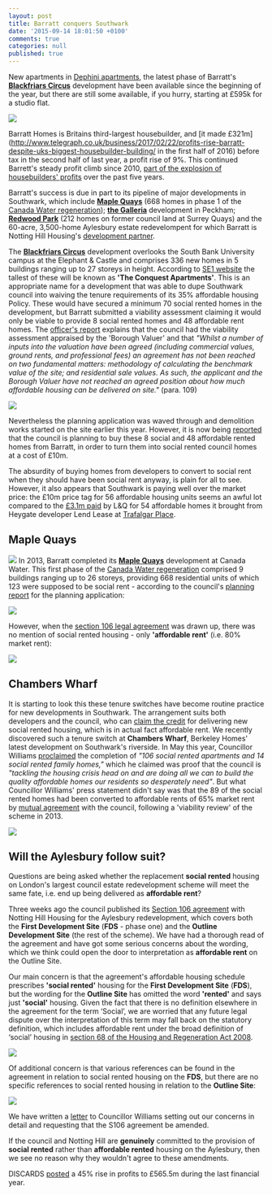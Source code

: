 ```yaml
---
layout: post
title: Barratt conquers Southwark
date: '2015-09-14 18:01:50 +0100'
comments: true
categories: null
published: true
---
```


New apartments in [Dephini apartments](https://www.barratthomes.co.uk/new-homes/greater-london/H625601-Blackfriars-circus/), the latest phase of Barratt's [__Blackfriars Circus__](http://www.barratthomes.co.uk/new-homes/greater-london/H625601-Blackfriars-circus/) development have been available since the beginning of the year, but there are still some available, if you hurry, starting at £595k for a studio flat.

![](https://www.barratthomes.co.uk/globalassets/london/development-pages/live-developments/blackfriars-circus/00_auto_1400x580_blackfriars_3.jpg)

Barratt Homes is Britains third-largest housebuilder, and [it made £321m](http://www.telegraph.co.uk/business/2017/02/22/profits-rise-barratt-despite-uks-biggest-housebuilder-building/ in the first half of 2016) before tax in the second half of last year, a profit rise of 9%. This continued Barrett's steady profit climb since 2010, [part of the explosion of housebuilders' profits](http://www.ourcity.london/issues/viability/house_builders_profits/) over the past five years. 

Barratt's success is due in part to its pipeline of major developments in Southwark, which include [__Maple Quays__](http://www.barratthomes.co.uk/new-homes/greater-london/h469201-maple-quays/) (668 homes in phase 1 of the [Canada Water regeneration](/canada-water/)); [__the Galleria__](http://www.barratthomes.co.uk/new-homes/greater-london/track-record---article-pages/the-galleria/) development in Peckham; [__Redwood Park__](http://www.barratthomes.co.uk/new-homes/greater-london/h309201-redwood-park/) (212 homes on former council land at Surrey Quays) and the 60-acre, 3,500-home Aylesbury estate redevelompent for which Barratt is Notting Hill Housing's [development partner](http://www.nottinghillhousing.org.uk/our-developments/aylesbury-estate-southwark).


The [__Blackfriars Circus__](http://www.barratthomes.co.uk/new-homes/greater-london/H625601-Blackfriars-circus/) 
development overlooks the South Bank University campus at the Elephant & Castle and comprises 336 new homes in 5 buildings ranging up to 27 storeys 
in height. 
According to [SE1 website](http://www.london-se1.co.uk/news/view/8441) the 
tallest of these will be known as __'The Conquest Apartments'__. This is an 
appropriate name for a development that was able to dupe Southwark council into 
waiving the tenure requirements of its 35% affordable housing Policy. These 
would have secured a minimum 70 social rented homes in the development, but 
Barratt submitted a viability assessment claiming it would only be viable to 
provide 8 social rented homes and 48 affordable rent homes. The [officer's 
report](http://planbuild.southwark.gov.uk/documents/?GetDocument=%7b%7b%7b!5wmNTTJlhAE1P%2fSH390aXg%3d%3d!%7d%7d%7d) 
explains that the council had the viability assessment appraised by the 
'Borough Valuer' and that _"Whilst a number of inputs into the valuation have 
been agreed (including commercial values, ground rents, and professional fees) 
an agreement has not been reached on two fundamental matters: methodology of 
calculating the benchmark value of the site; and residential sale values. As 
such, the applicant and the Borough Valuer have not reached an agreed position 
about how much affordable housing can be delivered on site."_ (para. 109)

![](https://betterblackfriars.files.wordpress.com/2013/05/erlang-house.jpg)

Nevertheless the planning application was waved through and demolition works started on the site earlier this year. However, it is now being [reported](http://www.london-se1.co.uk/news/view/8441) that the council is planning to buy these 8 social and 48 affordable rented homes from Barratt, in order to turn them into social rented council homes at a cost of £10m.

The absurdity of buying homes from developers to convert to social rent when they should have been social rent anyway, is plain for all to see.
However, it also appears that Southwark is paying well over the market price: the £10m price tag for 56 affordable housing units seems an awful lot compared to the [£3.1m paid](http://crappistmartin.github.io/images/LR_LANDQ_TrafalgarPlace.pdf) by L&Q for 54 affordable homes it brought from Heygate developer Lend Lease at [Trafalgar Place](http://trafalgarplace.com). 

## Maple Quays
![](http://pbs.twimg.com/media/CKr8DTiWUAAJn7n.jpg)
In 2013, Barratt completed its [__Maple Quays__](http://www.barratthomes.co.uk/new-homes/greater-london/h469201-maple-quays/) development at Canada Water. This first phase of the [Canada Water regeneration](/canada-water/) comprised 9 buildings ranging up to 26 storeys, providing 668 residential units of which 123 were supposed to be social rent - according to the council's [planning report](http://planbuild.southwark.gov.uk/documents/?GetDocument=%7b%7b%7b!vAhB%2bWXWLqfrJmcf89aX8A%3d%3d!%7d%7d%7d) for the planning application:
 
![](http://crappistmartin.github.io/images/CanadaWaterSiteA_OR.png)

However, when the [section 106 legal agreement](http://planbuild.southwark.gov.uk/documents/?GetDocument=%7b%7b%7b!x3RgHHSbSY10notKcDq0rQ%3d%3d!%7d%7d%7d) was drawn up, there was no mention of social rented housing - only __'affordable rent'__ (i.e. 80% market rent):  

![](http://crappistmartin.github.io/images/CanadaWaterS106.png)

## Chambers Wharf
It is starting to look this these tenure switches have become routine practice 
for new developments in Southwark. The arrangement suits both developers and 
the council, who can [claim the 
credit](http://www.southwarknews.co.uk/news/100-affordable-homes-open-on-brownfield-site/) 
for delivering new social rented housing, which is in actual fact affordable 
rent.  We recently discovered such a tenure switch at __Chambers Wharf__, 
Berkeley Homes' latest development on Southwark's riverside. In May this year, 
Councillor Williams 
[proclaimed](http://www.berkeleygroup.co.uk/press-releases/2015/southwark-development-sets-new-standard-for-affordable-housing-in-london) 
the completion of _"106 social rented apartments and 14 social rented family 
homes,"_ which he claimed was proof that the council is _"tackling the housing 
crisis head on and are doing all we can to build the quality affordable homes 
our residents so desperately need"_.  But what Councillor Williams' press 
statement didn't say was that the 89 of the social rented homes had been 
converted to affordable rents of 65% market rent by [mutual 
agreement](http://moderngov.southwark.gov.uk/ieDecisionDetails.aspx?Id=3617) 
with the council, following a 'viability review' of the scheme in 2013.

![](http://crappistmartin.github.io/images/chamberswharf.jpg)

## Will the Aylesbury follow suit?
Questions are being asked whether the replacement __social rented__ housing on London's largest council estate redevelopment scheme will meet the same fate, i.e. end up being delivered as __affordable rent__?

Three weeks ago the council published its [Section 106 agreement](http://crappistmartin.github.io/images/AylesburyS106.pdf) with Notting Hill Housing for the Aylesbury redevelopment, which covers both the __First Development Site__ (__FDS__ - phase one) and the __Outline Development Site__ (the rest of the scheme). We have had a thorough read of the agreement and have got some serious concerns about the wording, which we think could open the door to interpretation as __affordable rent__ on the Outline Site.  

Our main concern is that the agreement's affordable housing schedule prescribes __'social rented'__ housing for the __First Development Site__ (__FDS__), but the wording for the __Outline Site__ has omitted the word __'rented'__ and says just __'social'__ housing. Given the fact that there is no definition elsewhere in the agreement for the term ‘Social’, we are worried that any future legal dispute over the interpretation of this term may fall back on the statutory definition, which includes affordable rent under the broad definition of ‘social’ housing in [section 68 of the Housing and Regeneration Act 2008](http://www.legislation.gov.uk/ukpga/2008/17/section/68).

![](http://crappistmartin.github.io/images/aylesburyAHschedule.png) 

Of additional concern is that various references can be found in the agreement in relation to social rented housing on the __FDS__, but there are no specific references to social rented housing in relation to the __Outline Site__:  

![](http://crappistmartin.github.io/images/AylesburyS106_pg42.png) 

We have written a [letter](http://crappistmartin.github.io/images/AylesburyS106_CllrWilliams.pdf) to Councillor Williams setting out our concerns in detail and requesting that the S106 agreement be amended.  

If the council and Notting Hill are __genuinely__ committed to the provision of __social rented__ rather than __affordable rented__ housing on the Aylesbury, then we see no reason why they wouldn't agree to these amendments.

<meta name="twitter:card" content="summary_large_image">
<meta name="twitter:site" content="@35Percent_EAN">
<meta name="twitter:title" content="Aylesbury redevelopment agreement leaves door open to affordable rent">
<meta name="twitter:description" content="The Aylesbury redevelopment section 106 agreement has been worded such that the door has been left open to interpretation as affordable rent rather than social rent.">
<meta name="twitter:image" content="http://crappistmartin.github.io/images/aylesburyAHschedule.png">


DISCARDS
[posted](http://www.cityam.com/223932/building-bonanza-barratt-profits-jump-45-cent) 
a 45% rise in profits to £565.5m during the last financial year.


